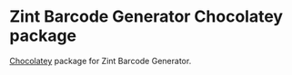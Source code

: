 # Zint Barcode Generator Chocolatey package

[Chocolatey](https://chocolatey.org/) package for Zint Barcode Generator.
